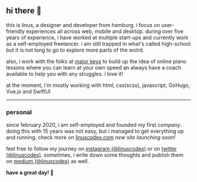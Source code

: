 ## hi there 👋

this is linus, a designer and developer from hamburg. i focus on user-friendly experiences all across web, mobile and desktop. during over five years of experience, i have worked at multiple start-ups and currently work as a self-employed freelancer. i am still trapped in what's called high-school but it is not long to go to explore more parts of the wolrd.

also, i work with the folks at [major keys](https://majorkeys.de) to build up the idea of online piano lessons where you can learn at your own speed an always have a coach available to help you with any struggles. i love it!

at the moment, i'm mostly working with html, css(scss), javascript, GoHugo, Vue.js and SwiftUI

---

### personal

since february 2020, i am self-employed and founded my first _company_. doing this with 15 years was not easy, but i managed to get everything up and running. check more on [linuscodes.com](https://linuscodes.com) _new site launching soon!_

feel free to follow my journey on [instagram (@linuscodes)](https://instagram.com/linuscodes) or on [twitter (@linuscodes)](https://twitter.com/linuscodes). sometimes, i write down some thoughts and publish them on [medium (@linuscodes)](https://linuscodes.medium.com) as well.

**have a great day! 🤩**

<!--
**linuscodes/linuscodes** is a ✨ _special_ ✨ repository because its `README.md` (this file) appears on your GitHub profile.

Here are some ideas to get you started:

- 🔭 I’m currently working on ...
- 🌱 I’m currently learning ...
- 👯 I’m looking to collaborate on ...
- 🤔 I’m looking for help with ...
- 💬 Ask me about ...
- 📫 How to reach me: ...
- 😄 Pronouns: ...
- ⚡ Fun fact: ...
-->
